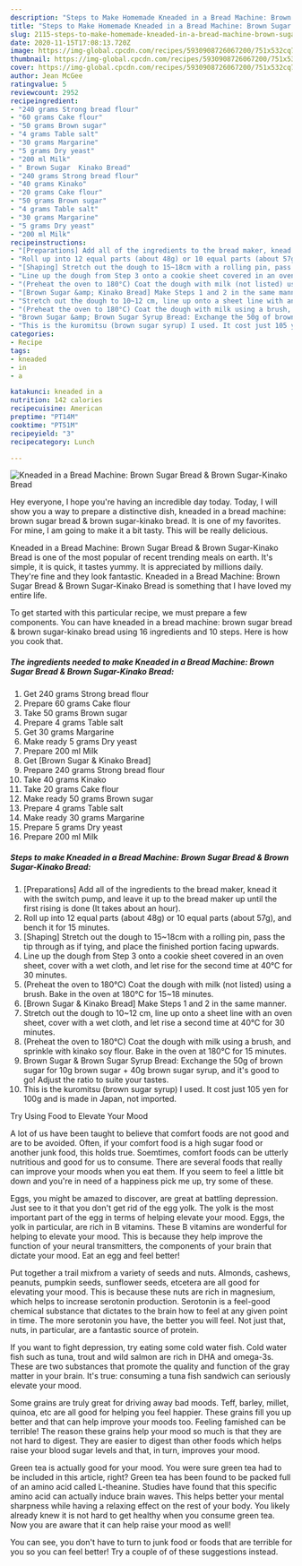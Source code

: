 ```yaml
---
description: "Steps to Make Homemade Kneaded in a Bread Machine: Brown Sugar Bread &amp;amp; Brown Sugar-Kinako Bread"
title: "Steps to Make Homemade Kneaded in a Bread Machine: Brown Sugar Bread &amp;amp; Brown Sugar-Kinako Bread"
slug: 2115-steps-to-make-homemade-kneaded-in-a-bread-machine-brown-sugar-bread-and-amp-brown-sugar-kinako-bread
date: 2020-11-15T17:08:13.720Z
image: https://img-global.cpcdn.com/recipes/5930908726067200/751x532cq70/kneaded-in-a-bread-machine-brown-sugar-bread-brown-sugar-kinako-bread-recipe-main-photo.jpg
thumbnail: https://img-global.cpcdn.com/recipes/5930908726067200/751x532cq70/kneaded-in-a-bread-machine-brown-sugar-bread-brown-sugar-kinako-bread-recipe-main-photo.jpg
cover: https://img-global.cpcdn.com/recipes/5930908726067200/751x532cq70/kneaded-in-a-bread-machine-brown-sugar-bread-brown-sugar-kinako-bread-recipe-main-photo.jpg
author: Jean McGee
ratingvalue: 5
reviewcount: 2952
recipeingredient:
- "240 grams Strong bread flour"
- "60 grams Cake flour"
- "50 grams Brown sugar"
- "4 grams Table salt"
- "30 grams Margarine"
- "5 grams Dry yeast"
- "200 ml Milk"
- " Brown Sugar  Kinako Bread"
- "240 grams Strong bread flour"
- "40 grams Kinako"
- "20 grams Cake flour"
- "50 grams Brown sugar"
- "4 grams Table salt"
- "30 grams Margarine"
- "5 grams Dry yeast"
- "200 ml Milk"
recipeinstructions:
- "[Preparations] Add all of the ingredients to the bread maker, knead it with the switch pump, and leave it up to the bread maker up until the first rising is done (It takes about an hour)."
- "Roll up into 12 equal parts (about 48g) or 10 equal parts (about 57g), and bench it for 15 minutes."
- "[Shaping] Stretch out the dough to 15~18cm with a rolling pin, pass the tip through as if tying, and place the finished portion facing upwards."
- "Line up the dough from Step 3 onto a cookie sheet covered in an oven sheet, cover with a wet cloth, and let rise for the second time at 40°C for 30 minutes."
- "(Preheat the oven to 180°C) Coat the dough with milk (not listed) using a brush. Bake in the oven at 180°C for 15~18 minutes."
- "[Brown Sugar &amp; Kinako Bread] Make Steps 1 and 2 in the same manner."
- "Stretch out the dough to 10~12 cm, line up onto a sheet line with an oven sheet, cover with a wet cloth, and let rise a second time at 40°C for 30 minutes."
- "(Preheat the oven to 180°C) Coat the dough with milk using a brush, and sprinkle with kinako soy flour. Bake in the oven at 180°C for 15 minutes."
- "Brown Sugar &amp; Brown Sugar Syrup Bread: Exchange the 50g of brown sugar for 10g brown sugar + 40g brown sugar syrup, and it&#39;s good to go! Adjust the ratio to suite your tastes."
- "This is the kuromitsu (brown sugar syrup) I used. It cost just 105 yen for 100g and is made in Japan, not imported."
categories:
- Recipe
tags:
- kneaded
- in
- a

katakunci: kneaded in a 
nutrition: 142 calories
recipecuisine: American
preptime: "PT14M"
cooktime: "PT51M"
recipeyield: "3"
recipecategory: Lunch

---
```



![Kneaded in a Bread Machine: Brown Sugar Bread &amp; Brown Sugar-Kinako Bread](https://img-global.cpcdn.com/recipes/5930908726067200/751x532cq70/kneaded-in-a-bread-machine-brown-sugar-bread-brown-sugar-kinako-bread-recipe-main-photo.jpg)

Hey everyone, I hope you're having an incredible day today. Today, I will show you a way to prepare a distinctive dish, kneaded in a bread machine: brown sugar bread &amp; brown sugar-kinako bread. It is one of my favorites. For mine, I am going to make it a bit tasty. This will be really delicious.



Kneaded in a Bread Machine: Brown Sugar Bread &amp; Brown Sugar-Kinako Bread is one of the most popular of recent trending meals on earth. It's simple, it is quick, it tastes yummy. It is appreciated by millions daily. They're fine and they look fantastic. Kneaded in a Bread Machine: Brown Sugar Bread &amp; Brown Sugar-Kinako Bread is something that I have loved my entire life.


To get started with this particular recipe, we must prepare a few components. You can have kneaded in a bread machine: brown sugar bread &amp; brown sugar-kinako bread using 16 ingredients and 10 steps. Here is how you cook that.

<!--inarticleads1-->

##### The ingredients needed to make Kneaded in a Bread Machine: Brown Sugar Bread &amp; Brown Sugar-Kinako Bread:

1. Get 240 grams Strong bread flour
1. Prepare 60 grams Cake flour
1. Take 50 grams Brown sugar
1. Prepare 4 grams Table salt
1. Get 30 grams Margarine
1. Make ready 5 grams Dry yeast
1. Prepare 200 ml Milk
1. Get  [Brown Sugar &amp; Kinako Bread]
1. Prepare 240 grams Strong bread flour
1. Take 40 grams Kinako
1. Take 20 grams Cake flour
1. Make ready 50 grams Brown sugar
1. Prepare 4 grams Table salt
1. Make ready 30 grams Margarine
1. Prepare 5 grams Dry yeast
1. Prepare 200 ml Milk




<!--inarticleads2-->

##### Steps to make Kneaded in a Bread Machine: Brown Sugar Bread &amp; Brown Sugar-Kinako Bread:

1. [Preparations] Add all of the ingredients to the bread maker, knead it with the switch pump, and leave it up to the bread maker up until the first rising is done (It takes about an hour).
1. Roll up into 12 equal parts (about 48g) or 10 equal parts (about 57g), and bench it for 15 minutes.
1. [Shaping] Stretch out the dough to 15~18cm with a rolling pin, pass the tip through as if tying, and place the finished portion facing upwards.
1. Line up the dough from Step 3 onto a cookie sheet covered in an oven sheet, cover with a wet cloth, and let rise for the second time at 40°C for 30 minutes.
1. (Preheat the oven to 180°C) Coat the dough with milk (not listed) using a brush. Bake in the oven at 180°C for 15~18 minutes.
1. [Brown Sugar &amp; Kinako Bread] Make Steps 1 and 2 in the same manner.
1. Stretch out the dough to 10~12 cm, line up onto a sheet line with an oven sheet, cover with a wet cloth, and let rise a second time at 40°C for 30 minutes.
1. (Preheat the oven to 180°C) Coat the dough with milk using a brush, and sprinkle with kinako soy flour. Bake in the oven at 180°C for 15 minutes.
1. Brown Sugar &amp; Brown Sugar Syrup Bread: Exchange the 50g of brown sugar for 10g brown sugar + 40g brown sugar syrup, and it&#39;s good to go! Adjust the ratio to suite your tastes.
1. This is the kuromitsu (brown sugar syrup) I used. It cost just 105 yen for 100g and is made in Japan, not imported.




Try Using Food to Elevate Your Mood


A lot of us have been taught to believe that comfort foods are not good and are to be avoided. Often, if your comfort food is a high sugar food or another junk food, this holds true. Soemtimes, comfort foods can be utterly nutritious and good for us to consume. There are several foods that really can improve your moods when you eat them. If you seem to feel a little bit down and you're in need of a happiness pick me up, try some of these.

Eggs, you might be amazed to discover, are great at battling depression. Just see to it that you don't get rid of the egg yolk. The yolk is the most important part of the egg in terms of helping elevate your mood. Eggs, the yolk in particular, are rich in B vitamins. These B vitamins are wonderful for helping to elevate your mood. This is because they help improve the function of your neural transmitters, the components of your brain that dictate your mood. Eat an egg and feel better!

Put together a trail mixfrom a variety of seeds and nuts. Almonds, cashews, peanuts, pumpkin seeds, sunflower seeds, etcetera are all good for elevating your mood. This is because these nuts are rich in magnesium, which helps to increase serotonin production. Serotonin is a feel-good chemical substance that dictates to the brain how to feel at any given point in time. The more serotonin you have, the better you will feel. Not just that, nuts, in particular, are a fantastic source of protein.

If you want to fight depression, try eating some cold water fish. Cold water fish such as tuna, trout and wild salmon are rich in DHA and omega-3s. These are two substances that promote the quality and function of the gray matter in your brain. It's true: consuming a tuna fish sandwich can seriously elevate your mood. 

Some grains are truly great for driving away bad moods. Teff, barley, millet, quinoa, etc are all good for helping you feel happier. These grains fill you up better and that can help improve your moods too. Feeling famished can be terrible! The reason these grains help your mood so much is that they are not hard to digest. They are easier to digest than other foods which helps raise your blood sugar levels and that, in turn, improves your mood.

Green tea is actually good for your mood. You were sure green tea had to be included in this article, right? Green tea has been found to be packed full of an amino acid called L-theanine. Studies have found that this specific amino acid can actually induce brain waves. This helps better your mental sharpness while having a relaxing effect on the rest of your body. You likely already knew it is not hard to get healthy when you consume green tea. Now you are aware that it can help raise your mood as well!

You can see, you don't have to turn to junk food or foods that are terrible for you so you can feel better! Try  a  couple of  of  these  suggestions  instead.

